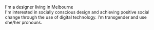 I'm a designer living in Melbourne \
I'm interested in socially conscious design and achieving positive social change through the use of digital technology. I'm transgender and use she/her pronouns.
